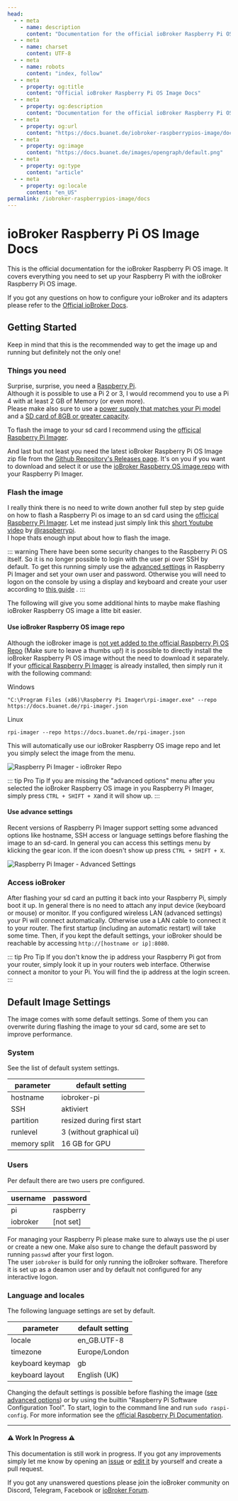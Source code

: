 ```yaml
---
head:
  - - meta
    - name: description
      content: "Documentation for the official ioBroker Raspberry Pi OS image."
  - - meta
    - name: charset
      content: UTF‑8
  - - meta
    - name: robots
      content: "index, follow"
  - - meta
    - property: og:title
      content: "Official ioBroker Raspberry Pi OS Image Docs"
  - - meta
    - property: og:description
      content: "Documentation for the official ioBroker Raspberry Pi OS image."
  - - meta
    - property: og:url
      content: "https://docs.buanet.de/iobroker-raspberrypios-image/docs/"
  - - meta
    - property: og:image
      content: "https://docs.buanet.de/images/opengraph/default.png"
  - - meta
    - property: og:type
      content: "article"
  - - meta
    - property: og:locale
      content: "en_US"
permalink: /iobroker-raspberrypios-image/docs
---
```


# ioBroker Raspberry Pi OS Image Docs

This is the official documentation for the ioBroker Raspberry Pi OS image. It covers everything you need to set up your Raspberry Pi with the ioBroker Raspberry Pi OS image.

If you got any questions on how to configure your ioBroker and its adapters please refer to the [Official ioBroker Docs](https://www.iobroker.net/#en/documentation).

## Getting Started

Keep in mind that this is the recommended way to get the image up and running but definitely not the only one!

### Things you need

Surprise, surprise, you need a [Raspberry Pi](https://www.raspberrypi.com/products/raspberry-pi-4-model-b/).<br>
Although it is possible to use a Pi 2 or 3, I would recommend you to use a Pi 4 with at least 2 GB of Memory (or even more).<br>
Please make also sure to use a [power supply that matches your Pi model](https://www.raspberrypi.com/documentation/computers/raspberry-pi.html#power-supply) and a [SD card of 8GB or greater capacity](https://www.raspberrypi.com/documentation/computers/getting-started.html#sd-cards).

To flash the image to your sd card I recommend using the [officical Raspberry Pi Imager](https://www.raspberrypi.com/software/).

And last but not least you need the latest ioBroker Raspberry Pi OS Image zip file from the [Github Repository's Releases page](https://github.com/buanet/ioBroker.raspberry-os/releases). It's on you if you want to download and select it or use the [ioBroker Raspberry OS image repo](/iobroker-raspberrypios-image/docs/#use-iobroker-raspberry-os-image-repo) with your Raspberry Pi Imager.

### Flash the image 

I really think there is no need to write down another full step by step guide on how to flash a Raspberry Pi os image to an sd card using the [officical Raspberry Pi Imager](https://www.raspberrypi.com/software/). Let me instead just simply link this [short Youtube video](https://www.youtube.com/watch?v=ntaXWS8Lk34) by [@raspberrypi](https://www.youtube.com/@raspberrypi).<br>I hope thats enough input about how to flash the image.

::: warning
There have been some security changes to the Raspberry Pi OS itself. So it is no longer possible to login with the user pi over SSH by default. To get this running simply use the [advanced settings](#use-advance-settings) in Raspberry Pi Imager and set your own user and password. Otherwise you will need to logon on the console by using a display and keyboard and create your user according to [this guide](https://www.raspberrypi.com/news/raspberry-pi-bullseye-update-april-2022/) . 
:::

The following will give you some additional hints to maybe make flashing ioBroker Raspberry OS image a litte bit easier.

#### Use ioBroker Raspberry OS image repo

Although the ioBroker image is [not yet added to the official Raspberry Pi OS Repo](https://github.com/raspberrypi/rpi-imager/issues/375) (Make sure to leave a thumbs up!) it is possible to directly install the ioBroker Raspberry Pi OS image without the need to download it separately. If your [officical Raspberry Pi Imager](https://www.raspberrypi.com/software/) is already installed, then simply run it with the following command:

Windows
```
"C:\Program Files (x86)\Raspberry Pi Imager\rpi-imager.exe" --repo https://docs.buanet.de/rpi-imager.json
```

Linux
```
rpi-imager --repo https://docs.buanet.de/rpi-imager.json
```

<!--
Full Repo Link: https://raw.githubusercontent.com/buanet/ioBroker.raspberry-os/main/rpi-imager/rpi-imager.json
To-Do: Automatic Update via gh actions
-->

This will automatically use our ioBroker Raspberry OS image repo and let you simply select the image from the menu.

![Raspberry Pi Imager - ioBroker Repo](/images/docs/iob_raspberryos_rpi-imager_repo.png)

::: tip Pro Tip
If you are missing the "advanced options" menu after you selected the ioBroker Raspberry OS image in you Raspberry Pi Imager, simply press `CTRL + SHIFT + X`and it will show up.
:::

#### Use advance settings

Recent versions of Raspberry Pi Imager support setting some advanced options like hostname, SSH access or language settings before flashing the image to an sd-card. In general you can access this settings menu by klicking the gear icon. If the icon doesn't show up press `CTRL + SHIFT + X`.

![Raspberry Pi Imager - Advanced Settings](/images/docs/iob_raspberryos_rpi-imager_gear.png)

### Access ioBroker

After flashing your sd card an putting it back into your Raspberry Pi, simply boot it up. In general there is no need to attach any input device (keyboard or mouse) or monitor. If you configured wireless LAN (advanced settings) your Pi will connect automatically. Otherwise use a LAN cable to connect it to your router.
The first startup (including an automatic restart) will take some time. Then, if you kept the default settings, your ioBroker should be reachable by accessing `http://[hostname or ip]:8080`. 

::: tip Pro Tip
If you don't know the ip address your Raspberry Pi got from your router, simply look it up in your routers web interface. Otherwise connect a monitor to your Pi. You will find the ip address at the login screen.  
:::

## Default Image Settings

The image comes with some default settings. Some of them you can overwrite during flashing the image to your sd card, some are set to improve performance. 

### System

See the list of default system settings.  

|parameter|default setting|
|---|---|
|hostname|iobroker-pi|
|SSH|aktiviert|
|partition|resized during first start|
|runlevel|3 (without graphical ui)|
|memory split|16 GB for GPU|


### Users

Per default there are two users pre configured.  

|username|password|
|---|---|
|pi|raspberry|
|iobroker|[not set]|

For managing your Raspberry Pi please make sure to always use the pi user or create a new one. Make also sure to change the default password by running `passwd` after your first logon.<br>
The user `iobroker` is build for only running the ioBroker software. Therefore it is set up as a deamon user and by default not configured for any interactive logon.


### Language and locales

The following language settings are set by default. 

|parameter|default setting|
|---|---|
|locale|en_GB.UTF-8|
|timezone|Europe/London|
|keyboard keymap|gb|
|keyboard layout|English (UK)|

Changing the default settings is possible before flashing the image ([see advanced options](iobroker-raspberrypios-image/docs/#flash-the-image)) or  by using the builtin "Raspberry Pi Software Configuration Tool". To start, login to the command line and run `sudo raspi-config`. For more information see the [official Raspberry Pi Documentation](https://www.raspberrypi.com/documentation/computers/configuration.html).

---

#### :warning: Work In Progress :warning:

This documentation is still work in progress. If you got any improvements simply let me know by opening an [issue](https://github.com/buanet/docs/issues) or [edit it](https://github.com/buanet/docs/tree/main/docs/projects/iobroker-raspberryos-image/docs.md) by yourself and create a pull request.

If you got any unanswered questions please join the ioBroker community on Discord, Telegram, Facebook or [ioBroker Forum](https://forum.iobroker.net).